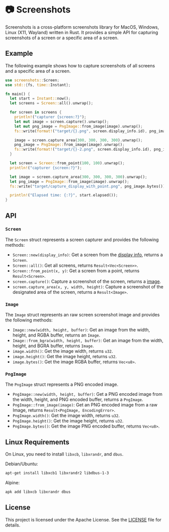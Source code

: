 # 📷 Screenshots

Screenshots is a cross-platform screenshots library for MacOS, Windows, Linux (X11, Wayland) written in Rust. It provides a simple API for capturing screenshots of a screen or a specific area of a screen.

## Example

The following example shows how to capture screenshots of all screens and a specific area of a screen.

```rust
use screenshots::Screen;
use std::{fs, time::Instant};

fn main() {
  let start = Instant::now();
  let screens = Screen::all().unwrap();

  for screen in screens {
    println!("capturer {screen:?}");
    let mut image = screen.capture().unwrap();
    let mut png_image = PngImage::from_image(image).unwrap();
    fs::write(format!("target/{}.png", screen.display_info.id), png_image.bytes()).unwrap();

    image = screen.capture_area(300, 300, 300, 300).unwrap();
    png_image = PngImage::from_image(image).unwrap();
    fs::write(format!("target/{}-2.png", screen.display_info.id), png_image.bytes()).unwrap();
  }

  let screen = Screen::from_point(100, 100).unwrap();
  println!("capturer {screen:?}");

  let image = screen.capture_area(300, 300, 300, 300).unwrap();
  let png_image = PngImage::from_image(image).unwrap();
  fs::write("target/capture_display_with_point.png", png_image.bytes()).unwrap();

  println!("Elapsed time: {:?}", start.elapsed());
}
```

## API

### `Screen`

The `Screen` struct represents a screen capturer and provides the following methods:

- `Screen::new(display_info)`: Get a screen from the [display info](https://docs.rs/display-info/latest/display_info/struct.DisplayInfo.html), returns a `Screen`.
- `Screen::all()`: Get all screens, returns `Result<Vec<Screen>>`.
- `Screen::from_point(x, y)`: Get a screen from a point, returns `Result<Screen>`.
- `screen.capture()`: Capture a screenshot of the screen, returns a [image](https://docs.rs/screenshots/latest/screenshots/struct.Image.html).
- `screen.capture_area(x, y, width, height)`: Capture a screenshot of the designated area of the screen, returns a `Result<Image>`.

### `Image`

The `Image` struct represents an raw screen screenshot image and provides the following methods:

- `Image::new(width, height, buffer)`: Get an image from the width, height, and RGBA buffer, returns an `Image`.
- `Image::from_bgra(width, height, buffer)`: Get an image from the width, height, and BGRA buffer, returns `Image`.
- `image.width()`: Get the image width, returns `u32`.
- `image.height()`: Get the image height, returns `u32`.
- `image.bytes()`: Get the image RGBA buffer, returns `Vec<u8>`.

### `PngImage`

The `PngImage` struct represents a PNG encoded image.
- `PngImage::new(width, height, buffer)`: Get a PNG encoded image from the width, height, and PNG encoded buffer, returns a `PngImage`.
- `PngImage::from_image(image)`: Get an PNG encoded image from a raw Image, returns `Result<PngImage, EncodingError>`.
- `PngImage.width()`: Get the image width, returns `u32`.
- `PngImage.height()`: Get the image height, returns `u32`.
- `PngImage.bytes()`: Get the image PNG encoded buffer, returns `Vec<u8>`.

## Linux Requirements

On Linux, you need to install `libxcb`, `libxrandr`, and `dbus`.

Debian/Ubuntu:

```sh
apt-get install libxcb1 libxrandr2 libdbus-1-3
```

Alpine:

```sh
apk add libxcb libxrandr dbus
```

## License

This project is licensed under the Apache License. See the [LICENSE](LICENSE) file for details.
